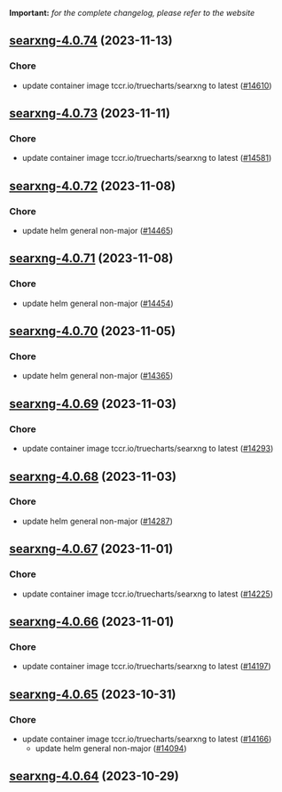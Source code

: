 **Important:**
*for the complete changelog, please refer to the website*




## [searxng-4.0.74](https://github.com/truecharts/charts/compare/searxng-4.0.73...searxng-4.0.74) (2023-11-13)

### Chore

- update container image tccr.io/truecharts/searxng to latest ([#14610](https://github.com/truecharts/charts/issues/14610))
  
  


## [searxng-4.0.73](https://github.com/truecharts/charts/compare/searxng-4.0.72...searxng-4.0.73) (2023-11-11)

### Chore

- update container image tccr.io/truecharts/searxng to latest ([#14581](https://github.com/truecharts/charts/issues/14581))
  
  


## [searxng-4.0.72](https://github.com/truecharts/charts/compare/searxng-4.0.71...searxng-4.0.72) (2023-11-08)

### Chore

- update helm general non-major ([#14465](https://github.com/truecharts/charts/issues/14465))
  
  


## [searxng-4.0.71](https://github.com/truecharts/charts/compare/searxng-4.0.70...searxng-4.0.71) (2023-11-08)

### Chore

- update helm general non-major ([#14454](https://github.com/truecharts/charts/issues/14454))
  
  


## [searxng-4.0.70](https://github.com/truecharts/charts/compare/searxng-4.0.69...searxng-4.0.70) (2023-11-05)

### Chore

- update helm general non-major ([#14365](https://github.com/truecharts/charts/issues/14365))
  
  


## [searxng-4.0.69](https://github.com/truecharts/charts/compare/searxng-4.0.68...searxng-4.0.69) (2023-11-03)

### Chore

- update container image tccr.io/truecharts/searxng to latest ([#14293](https://github.com/truecharts/charts/issues/14293))
  
  


## [searxng-4.0.68](https://github.com/truecharts/charts/compare/searxng-4.0.67...searxng-4.0.68) (2023-11-03)

### Chore

- update helm general non-major ([#14287](https://github.com/truecharts/charts/issues/14287))
  
  


## [searxng-4.0.67](https://github.com/truecharts/charts/compare/searxng-4.0.66...searxng-4.0.67) (2023-11-01)

### Chore

- update container image tccr.io/truecharts/searxng to latest ([#14225](https://github.com/truecharts/charts/issues/14225))
  
  


## [searxng-4.0.66](https://github.com/truecharts/charts/compare/searxng-4.0.65...searxng-4.0.66) (2023-11-01)

### Chore

- update container image tccr.io/truecharts/searxng to latest ([#14197](https://github.com/truecharts/charts/issues/14197))
  
  


## [searxng-4.0.65](https://github.com/truecharts/charts/compare/searxng-4.0.64...searxng-4.0.65) (2023-10-31)

### Chore

- update container image tccr.io/truecharts/searxng to latest ([#14166](https://github.com/truecharts/charts/issues/14166))
  - update helm general non-major ([#14094](https://github.com/truecharts/charts/issues/14094))
  
  


## [searxng-4.0.64](https://github.com/truecharts/charts/compare/searxng-4.0.63...searxng-4.0.64) (2023-10-29)

